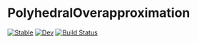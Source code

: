 # PolyhedralOverapproximation

[![Stable](https://img.shields.io/badge/docs-stable-blue.svg)](https://kylejbrown17.github.io/PolyhedralOverapproximation.jl/stable)
[![Dev](https://img.shields.io/badge/docs-dev-blue.svg)](https://kylejbrown17.github.io/PolyhedralOverapproximation.jl/dev)
[![Build Status](https://github.com/kylejbrown17/PolyhedralOverapproximation.jl/workflows/CI/badge.svg)](https://github.com/kylejbrown17/PolyhedralOverapproximation.jl/actions)
